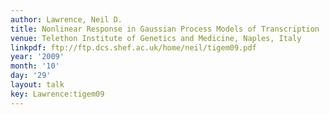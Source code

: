 ```yaml
---
author: Lawrence, Neil D.
title: Nonlinear Response in Gaussian Process Models of Transcription
venue: Telethon Institute of Genetics and Medicine, Naples, Italy
linkpdf: ftp://ftp.dcs.shef.ac.uk/home/neil/tigem09.pdf
year: '2009'
month: '10'
day: '29'
layout: talk
key: Lawrence:tigem09
---
```

